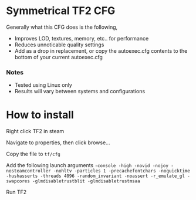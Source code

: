 # Symmetrical TF2 CFG
Generally what this CFG does is the following,
* Improves LOD, textures, memory, etc.. for performance
* Reduces unnoticable quality settings
* Add as a drop in replacement, or copy the autoexec.cfg contents to the bottom of your current autoexec.cfg
### Notes
* Tested using Linux only
* Results will vary between systems and configurations
# How to install
Right click TF2 in steam

Navigate to properties, then click browse...

Copy the file to ``tf/cfg``

Add the following launch arguments ``-console -high -novid -nojoy -nosteamcontroller -nohltv -particles 1 -precachefontchars -noquicktime -hushasserts -threads 4096 -random_invariant -noassert -r_emulate_gl -swapcores -glmdisabletrustblit -glmdisabletrustmsaa``

Run TF2
